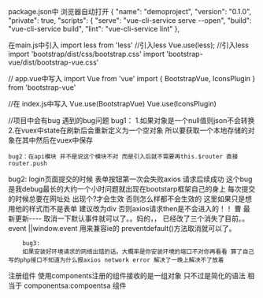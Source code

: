 
 package.json中  浏览器自动打开
{
  "name": "demoproject",
  "version": "0.1.0",
  "private": true,
  "scripts": {
    "serve": "vue-cli-service serve  --open",
    "build": "vue-cli-service build",
    "lint": "vue-cli-service lint"
  },


在main.js中引入
  import less from 'less' //引入less
  Vue.use(less); //引入less
  import 'bootstrap/dist/css/bootstrap.css'
import 'bootstrap-vue/dist/bootstrap-vue.css'
  
// app.vue中写入
import Vue from 'vue'
import { BootstrapVue, IconsPlugin } from 'bootstrap-vue'

//在 index.js中写入
Vue.use(BootstrapVue)
Vue.use(IconsPlugin)


 //项目中会有bug 遇到的bug问题 
   bug1：
   1.如果对象是一个null值则json不会转换
   2.在vuex中state在刷新后会重新定义为一个空对象 所以要获取一个本地存储的对象在其中然后在vuex中保存

    bug2：在api模块 并不是说这个模块不对 而是引入后就不需要再this.$router 直接router.push 

   bug2:
      login页面提交的时候  表单按钮第一次会失败axios 请求后续成功   这个bug是我debug最长的大约一个小时问题就出现在bootstarp框架自己的身上
         每次提交的时候总要在网址处 出现个?才会生效 否则怎么样都不会生效的 这里如果只是想用他的样式而不是表单 建议改为div 否则axios请求then是不会进入的！！
              曹 最新更新----
                  取消一下默认事件就可以了。。妈的，，   已经改了三个消失了目前。。  event ||window.event 用来兼容ie的  preventdefault()方法取消就可以了。
        
        bug3:
        如果安装好环境请求的网络出错的话。大概率是你安装环境的端口不对你再看看 算了自己写的php接口不知道为什么报axios network error 解决了一晚上解决不了放着

  
  注册组件 使用components注册的组件接收的是一组对象 只不过是简化的语法 相当于 componentsa:compoentsa  组件
